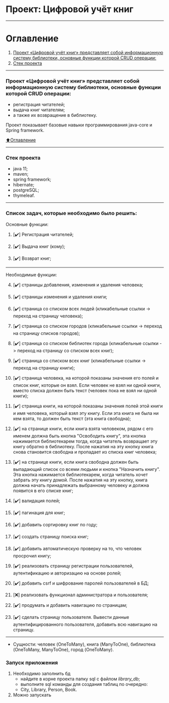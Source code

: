 # Проект: Цифровой учёт книг 
____

# Оглавление
1. [Проект «Цифровой учёт книг» представляет собой информационную систему библиотеки, основные функции которой CRUD операции:](#Проект-«Цифровой-учёт-книг»-представляет-собой-информационную-систему-библиотеки,-основные-функции-которой-CRUD-операции:)
2. [Стек проекта](#Стек-проекта)

____
### Проект «Цифровой учёт книг» представляет собой информационную систему библиотеки, основные функции которой CRUD операции:
- регистрация читателей;
- выдача книг читателям;
- а также их возвращение в библиотеку.

Проект показывает базовые навыки программирования java-core и Spring framework.

[:arrow_up:Оглавление](#Оглавление)
____
### Стек проекта
- java 11;
- maven;
- spring framework;
- hibernate;
- postgreSQL;
- thymeleaf.
____
### Список задач, которые необходимо было решить:

Основные функции:

1. [:heavy_check_mark:] Регистрация читателей;

2. [:heavy_check_mark:] Выдача книг (кому);

3. [:heavy_check_mark:] Возврат книг;

____

Необходимые функции:

4. [:heavy_check_mark:] страницы добавления, изменения и удаления человека;

5. [:heavy_check_mark:] страницы изменения и удаления книги;

6. [:heavy_check_mark:] страница со списком всех людей (кликабельные ссылки -> переход на страницу человека);

7. [:heavy_check_mark:] страница со списком городов (кликабельные ссылки -> переход на страницу списков городов);

8. [:heavy_check_mark:] страница со списком библиотек города (кликабельные ссылки -> переход на страницу со списком всех книг);

9. [:heavy_check_mark:] страница со списком всех книг (кликабельные ссылки -> переход на страницу книги);

10. [:heavy_check_mark:] страница человека, на которой показаны значения его полей и список книг, которые он взял. Если человек не взял ни одной книги, вместо списка должен быть текст (человек пока не взял ни одной книги);

11. [:heavy_check_mark:] страница книги, на которой показаны значения полей этой книги и имя человека, который взял эту книгу. Если эта книга не была ни кем взята, то должен быть текст (эта книга свободна);

12. [:heavy_check_mark:] на странице книги, если книга взята человеком, рядом с его именем должна быть кнопка "Освободить книгу", эта кнопка нажимается библиотекарем тогда, когда читатель возвращает эту книгу обратно в библиотеку. После нажатия на эту кнопку книга снова становится свободна и пропадает из списка книг человека;

13. [:heavy_check_mark:] на странице книги, если книга свободна должен быть выпадающий список со всеми людьми и кнопка "Назначить книгу". Эта кнопка нажимается библиотекарем, когда читатель хочет забрать эту книгу домой. После нажатия на эту кнопку, книга должна начать принадлежать выбранному человеку и должна появится в его списке книг;

14. [:heavy_check_mark:] валидация полей;

15. [:heavy_check_mark:] пагинация для книг;

16. [:heavy_check_mark:] добавить сортировку книг по году;

17. [:heavy_check_mark:] создать страницу поиска книг;

18. [:heavy_check_mark:] добавить автоматическую проверку на то, что человек просрочил книгу; 

19. [:heavy_check_mark:] реализовать страницу регистрации пользователей, аутентификацию и авторизацию на основе ролей; 

20. [:heavy_check_mark:] добавить csrf и шифрование паролей пользователей в БД;

21. [:x:] реализовать функционал администратора и пользователя; 

22. [:heavy_check_mark:] продумать и добавить навигацию по страницам;

23. [:heavy_check_mark:] сделать страницу пользователя. Вывести данные аутентифицированного пользователя, добавить всю навигацию на страницу.

____

-  Сущности: человек (OneToMany), книга (ManyToOne), библиотека (OneToMany, ManyToOne), город (OneToMany). 

### Запуск приложения
1. Необходимо заполнить бд
   -  найдите в корне проекта папку sql с файлом _library_db_;
   -  выполните sql команды для создания таблиц по очередно:
   -  City, Library, Person, Book.
2. Можно запускать

